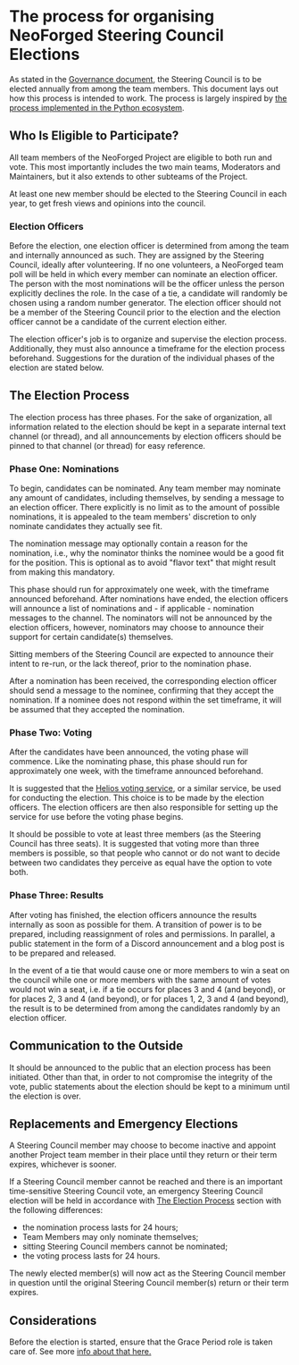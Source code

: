 # The process for organising NeoForged Steering Council Elections

As stated in the [Governance document](core.md), the Steering Council is to be elected annually from among the team members. This document lays out how this process is intended to work. The process is largely inspired by [the process implemented in the Python ecosystem](https://peps.python.org/pep-0013/).

## Who Is Eligible to Participate?

All team members of the NeoForged Project are eligible to both run and vote. This most importantly includes the two main teams, Moderators and Maintainers, but it also extends to other subteams of the Project.

At least one new member should be elected to the Steering Council in each year, to get fresh views and opinions into the council.

### Election Officers

Before the election, one election officer is determined from among the team and internally announced as such. They are assigned by the Steering Council, ideally after volunteering. If no one volunteers, a NeoForged team poll will be held in which every member can nominate an election officer. The person with the most nominations will be the officer unless the person explicitly declines the role. In the case of a tie, a candidate will randomly be chosen using a random number generator. The election officer should not be a member of the Steering Council prior to the election and the election officer cannot be a candidate of the current election either.

The election officer's job is to organize and supervise the election process. Additionally, they must also announce a timeframe for the election process beforehand. Suggestions for the duration of the individual phases of the election are stated below.

## The Election Process

The election process has three phases. For the sake of organization, all information related to the election should be kept in a separate internal text channel (or thread), and all announcements by election officers should be pinned to that channel (or thread) for easy reference.

### Phase One: Nominations

To begin, candidates can be nominated. Any team member may nominate any amount of candidates, including themselves, by sending a message to an election officer. There explicitly is no limit as to the amount of possible nominations, it is appealed to the team members' discretion to only nominate candidates they actually see fit.

The nomination message may optionally contain a reason for the nomination, i.e., why the nominator thinks the nominee would be a good fit for the position. This is optional as to avoid "flavor text" that might result from making this mandatory.

This phase should run for approximately one week, with the timeframe announced beforehand. After nominations have ended, the election officers will announce a list of nominations and - if applicable - nomination messages to the channel. The nominators will not be announced by the election officers, however, nominators may choose to announce their support for certain candidate(s) themselves.

Sitting members of the Steering Council are expected to announce their intent to re-run, or the lack thereof, prior to the nomination phase.

After a nomination has been received, the corresponding election officer should send a message to the nominee, confirming that they accept the nomination. If a nominee does not respond within the set timeframe, it will be assumed that they accepted the nomination.

### Phase Two: Voting

After the candidates have been announced, the voting phase will commence. Like the nominating phase, this phase should run for approximately one week, with the timeframe announced beforehand.

It is suggested that the [Helios voting service](https://vote.heliosvoting.org), or a similar service, be used for conducting the election. This choice is to be made by the election officers. The election officers are then also responsible for setting up the service for use before the voting phase begins.

It should be possible to vote at least three members (as the Steering Council has three seats). It is suggested that voting more than three members is possible, so that people who cannot or do not want to decide between two candidates they perceive as equal have the option to vote both.

### Phase Three: Results

After voting has finished, the election officers announce the results internally as soon as possible for them. A transition of power is to be prepared, including reassignment of roles and permissions. In parallel, a public statement in the form of a Discord announcement and a blog post is to be prepared and released.

In the event of a tie that would cause one or more members to win a seat on the council while one or more members with the same amount of votes would not win a seat, i.e. if a tie occurs for places 3 and 4 (and beyond), or for places 2, 3 and 4 (and beyond), or for places 1, 2, 3 and 4 (and beyond), the result is to be determined from among the candidates randomly by an election officer.

## Communication to the Outside

It should be announced to the public that an election process has been initiated. Other than that, in order to not compromise the integrity of the vote, public statements about the election should be kept to a minimum until the election is over.

## Replacements and Emergency Elections

A Steering Council member may choose to become inactive and appoint another Project team member in their place until they return or their term expires, whichever is sooner.

If a Steering Council member cannot be reached and there is an important time-sensitive Steering Council vote, an emergency Steering Council election will be held in accordance with [The Election Process](#the-election-process) section with the following differences:
- the nomination process lasts for 24 hours;
- Team Members may only nominate themselves;
- sitting Steering Council members cannot be nominated;
- the voting process lasts for 24 hours.

The newly elected member(s) will now act as the Steering Council member in question until the original Steering Council member(s) return or their term expires.

## Considerations

Before the election is started, ensure that the Grace Period role is taken care of. See more [info about that here.](./inactivity-policy#grace-period-at-steering-council-voting)
